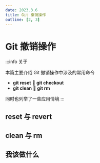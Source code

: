 ```yaml
---
date: 2023.3.6
title: Git 撤销操作
outline: [2, 3]
---
```


# Git 撤销操作

:::info 关于

本篇主要介绍 Git 撤销操作中涉及的常用命令
- **git reset** 🤔 **git checkout**
- **git clean** 🤔 **git rm**  

同时也列举了一些应用情境
:::

## reset 与 revert

## clean 与 rm

## 我该做什么
